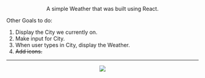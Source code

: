 <p align="center"/>A simple Weather that was built using React.

Other Goals to do:

1. Display the City we currently on.
2. Make input for City.
3. When user types in City, display the Weather.
4. ~~Add icons.~~
------

<p align="center">
  <img src="https://cdn.discordapp.com/attachments/897994953907666954/934135899489464410/unknown.png"/>
</p>
